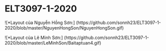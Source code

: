 # ELT3097-1-2020
<p> ![*Layout của Nguyễn Hồng Sơn:] (https://github.com/sonnh23/ELT3097-1-2020/blob/master/NguyenHongSon/NguyenHongSon.gif) </p>
<p>![*Layout của Lê Minh Sơn:] (https://github.com/sonnh23/ELT3097-1-2020/blob/master/LeMinhSon/Baitaptuan4.gif) </p>
